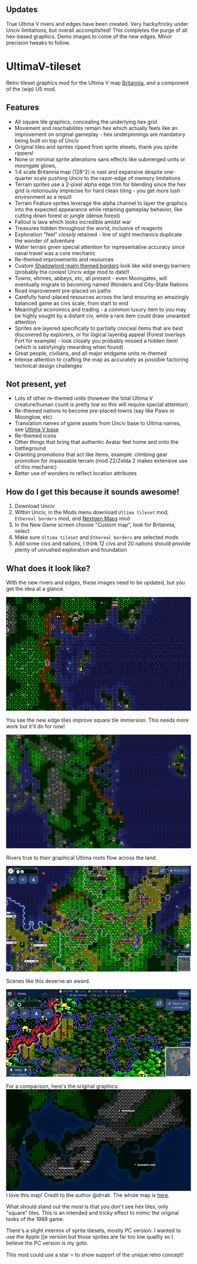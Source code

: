 ## Updates

True Ultima V rivers and edges have been created. Very hacky/tricky under Unciv limitations, but overall accomplished! This completes the purge of all hex-based graphics. Demo images to come of the new edges. Minor precision tweaks to follow.

# UltimaV-tileset
Retro tileset graphics mod for the Ultima V map [Britannia](https://github.com/hackedpassword/Nextgen-Maps#britannia-overworld), and a component of the (wip) U5 mod.

## Features

- All square tile graphics, concealing the underlying hex grid
- Movement and reachabilites remain hex which actually feels like an improvement on original gameplay - hex underpinnings are mandatory being built on top of Unciv
- Original tiles and sprites ripped from sprite sheets, thank you sprite rippers!
- None or minimal sprite alterations sans effects like submerged units or moongate glows, 
- 1:4 scale Britannia map (128^2) is vast and expansive despite one-quarter scale pushing Unciv to the razor-edge of memory limitations
- Terrain sprites use a 2-pixel alpha edge trim for blending since the hex grid is notoriously imprecise for hard clean tiling - you get more lush environment as a result
- Terrain Feature sprites leverage the alpha channel to layer the graphics into the expected appearance while retaining gameplay behavior, like cutting down forest or jungle (dense forest)
- Fallout is lava which looks incredible amidst war
- Treasures hidden throughout the world, inclusive of reagents
- Exploration "feel" *closely* retained - line of sight mechanics duplicate the wonder of adventure
- Water terrain given special attention for representative accuracy since naval travel was a core mechanic
- Re-themed improvements and resources
- Custom [Shadowlord realm themed borders](https://github.com/hackedpassword/Ethereal-borders) look like wild energy barriers (probably the coolest Unciv edge mod to date!)
- Towns, shrines, abbeys, etc, all present - even Moongates, will eventually migrate to becoming named Wonders and City-State Nations
- Road improvement pre-placed on paths
- Carefully hand-placed resources across the land ensuring an amazingly balanced game as civs scale, from start to end
- Meaningful economics and trading - a common luxury item to you may be highly sought by a distant civ, while a rare item could draw unwanted attention
- Sprites are layered specifically to partially conceal items that are best discovered by explorers, or for logical layeribg appeal (Forest overlays Fort for example) - look closely you probably missed a hidden item! (which is satisfyingly rewarding when found)
- Great people, civilians, and all major endgame units re-themed
- Intense attention to crafting the map as accurately as possible factoring technical design challenges

## Not present, yet
- Lots of other re-themed units (however the total Ultima V creature/human count is pretty low so this will require special attention)
- Re-themed nations to become pre-placed towns (say like Paws or Moonglow, etc)
- Translation names of game assets from Unciv base to Ultima names, see [Ultima V base](https://github.com/hackedpassword/UltimaV-base/blob/main/jsons/translations/English.properties)
- Re-themed icons
- Other things that bring that authentic Avatar feel home and onto the battleground
- Granting promotions that act like items, example: climbing gear promotion for impassable terrain (mod Z2/Zelda 2 makes extensive use of this mechanic)
- Better use of wonders to reflect location attributes

## How do I get this because it sounds awesome!
1. Download Unciv
2. Within Unciv, in the Mods menu download `Ultima tileset` mod, `Ethereal borders` mod, and [Nextgen Maps](https://github.com/hackedpassword/Nextgen-Maps) mod
3. In the New Game screen choose "Custom map", look for Britannia, select
4. Make sure `Ultima tileset` and `Ethereal borders` are selected mods
5. Add some civs and nations, I think 12 civs and 20 nations should provide plenty of unrushed exploration and foundation

## What does it look like?

With the new rivers and edges, these images need to be updated, but you get the idea at a glance.

![](https://github.com/hackedpassword/Unciv-Assets/blob/main/Images/Ultima%20V/u5_next_phase.png)

You see the new edge tiles improve square tile immersion. This needs more work but it'll do for now!

![](https://github.com/hackedpassword/Unciv-Assets/blob/main/Images/Ultima%20V/u5_next_phase2.png)

Rivers true to their graphical Ultima roots flow across the land.

![](https://github.com/hackedpassword/Unciv-Assets/blob/main/Images/Ultima%20V/new_rivers.png)

Scenes like this deserve an award.

![](https://raw.githubusercontent.com/hackedpassword/Unciv-Assets/refs/heads/main/Images/Ultima%20V/Award%20winning%20screenshot.png)

For a comparison, here's the original graphics:
![](https://github.com/hackedpassword/Unciv-Assets/blob/main/Images/Ultima%20V/original_map-at-cove.png)
I love this map! Credit to the author @drrak. The whole map is [here](https://drrak.github.io/ultima5/).

What should stand out the most is that you don't see hex tiles, only "square" tiles. This is an intended and tricky effect to mimic the original looks of the 1988 game.

There's a slight intermix of sprite tilesets, mostly PC version. I wanted to use the Apple ][e version but those sprites are far too low quality so I believe the PC version is my goto.

This mod could use a star :star: to show support of the unique retro concept!
